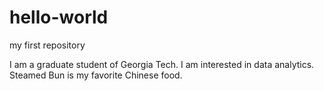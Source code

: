 # hello-world
my first repository

I am a graduate student of Georgia Tech. I am interested in data analytics.
Steamed Bun is my favorite Chinese food.
